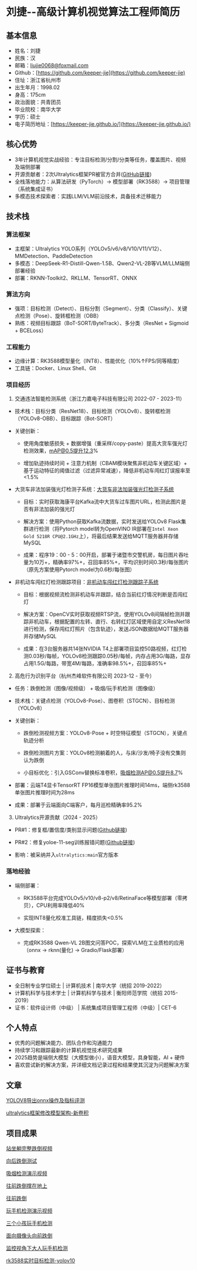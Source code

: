 # 刘捷--高级计算机视觉算法工程师简历

## 基本信息
- 姓名：刘捷
- 民族：汉
- 邮箱：liujie0068@foxmail.com
- Github：[https://github.com/keeper-jie](https://github.com/keeper-jie)
- 住址：浙江省杭州市
- 出生年月：1998.02
- 身高：175cm
- 政治面貌：共青团员
- 毕业院校：南华大学
- 学历：硕士
- 电子简历地址：[https://keeper-jie.github.io/](https://keeper-jie.github.io/)

## 核心优势
- 3年计算机视觉实战经验：专注目标检测/分割/分类等任务，覆盖图片、视频及端侧部署
- 开源贡献者：2次Ultralytics框架PR被官方合并([GitHub链接](https://github.com/ultralytics/ultralytics/issues?q=state%3Aclosed%20is%3Apr%20author%3Akeeper-jie))
- 全栈落地能力：从算法研发（PyTorch）→ 模型部署（RK3588）→ 项目管理（系统集成证书）
- 多模态技术探索者：实践LLM/VLM前沿技术，具备技术迁移能力

## 技术栈
### 算法框架
- 主框架：Ultralytics YOLO系列（YOLOv5/v6/v8/V10/V11/V12）、MMDetection、PaddleDetection
- 多模态：DeepSeek-R1-Distill-Qwen-1.5B、Qwen2-VL-2B等VLM/LLM端侧部署经验
- 部署：RKNN-Toolkit2、RKLLM、TensorRT、ONNX

### 算法方向
- 强项：目标检测（Detect）、目标分割（Segment）、分类（Classify）、关键点检测（Pose）、旋转框检测（OBB）
- 熟练：视频目标跟踪（BoT-SORT/ByteTrack）、多分类（ResNet + Sigmoid + BCELoss）

### 工程能力
- 边缘计算：RK3588模型量化（INT8）、性能优化（10%↑FPS/同等精度）
- 工具链：Docker、Linux Shell、Git

### 项目经历
1. 交通违法智能检测系统（浙江力嘉电子科技有限公司 2022-07 - 2023-11）

- 技术栈：目标分类（ResNet18）、目标检测（YOLOv8）、旋转框检测（YOLOv8-OBB）、目标跟踪（Bot-SORT）

- 关键创新：

    - 使用角度敏感损失 + 数据增强（重采样/copy-paste）提高大货车强光灯检测效果，mAP@0.5提升12.3%

    - 增加轨迹持续时间 + 注意力机制（CBAM模块聚焦非机动车关键区域）+ 基于运动特征的阈值过滤（过滤异常减速），降低非机动车闯红灯误报率至<1.5%

- 大货车非法加装强光灯检测子系统：[大货车非法加装强光灯检测子系统](./项目结果展示.pdf)

    - 目标：实时获取海康平台Kafka流中大货车过车图片URL，检测此图片是否有非法加装的强光灯

    - 解决方案：使用Python获取Kafka流数据，实时发送给YOLOv8 Flask集群进行检测（将Pytorch model转为OpenVINO IR部署在`Intel Xeon Gold 5218R CPU@2.1GHz`上），将最后结果发送给MQTT服务器并存储MySQL

    - 成果：程序19：00 - 5：00开启，部署于诸暨市交警机房，每日图片吞吐量为10万+，精确率97%+，召回率85%+，平均识别时间0.3秒/每张图片（原先方案使用Pytorch model为0.6秒/每张图）

- 非机动车闯红灯检测跟踪项目：[非机动车闯红灯检测跟踪子系统](./项目结果展示.pdf)

    - 目标：根据视频流检测非机动车并跟踪，结合当前红灯情况判断是否闯红灯

    - 解决方案：OpenCV实时获取视频RTSP流，使用YOLOv8间隔帧检测并跟踪非机动车，根据配置的左转、直行、右转红灯区域使用自定义ResNet18进行检测，保存闯红灯照片（包含轨迹），发送JSON数据给MQTT服务器并存储MySQL

    - 成果：在3台服务器共14张NVIDIA T4上部署项目监控50路视频，红灯检测0.03秒/每帧，YOLOv8检测跟踪0.05秒/每帧，内存占用3G/每路，显存占用1.5G/每路，带宽4M/每路，准确率98.5%+，召回率85%+

2. 高危行为识别平台（杭州杰峰软件有限公司 2023-12 - 至今）
   
- 任务：跌倒检测（图像/视频级） + 吸烟/玩手机检测（图像级）
  
- 技术栈：关键点检测（YOLOv8-Pose）、图卷积（STGCN）、目标检测（YOLOv8）

- 关键创新：
  
    - 跌倒检测视频方案：YOLOv8-Pose + 时空特征模型（STGCN），关键点轨迹分析

    - 跌倒检测图片方案：YOLOv8检测躺着的人，与床/沙发/椅子没有交集则认为跌倒

    - 小目标优化：引入GSConv替换标准卷积，吸烟检测AP@0.5提升8.7%

- 部署：云端T4显卡TensorRT FP16模型单张图片推理时间14ms，端侧rk3588单张图片推理时间为28ms

- 成果：部署于云端面向C端客户，每月巡检精确率95.2%

3. Ultralytics开源贡献（2024 - 2025）
   
- PR#1：修复框/置信度/类别显示问题([Github链接](https://github.com/ultralytics/ultralytics/pull/17384))

- PR#2：修复yoloe-11-seg训练报错问题([Github链接](https://github.com/ultralytics/ultralytics/pull/21004))

- 影响：被采纳并入`ultralytics:main`官方版本

### 落地经验
- 端侧部署：
  
    - RK3588平台完成YOLOv5/v10/v8-p2/v8/RetinaFace等模型部署（零拷贝），CPU利用率降低40%
  
    - 实现INT8量化校准工具链，精度损失<0.5%

- 大模型探索：
  
    - 完成RK3588 Qwen-VL 2B图文问答POC，探索VLM在工业质检的应用（onnx -> rknn(量化) -> Gradio/Flask部署）

## 证书与教育
- 全日制专业学位硕士 | 计算机技术 | 南华大学（统招 2019-2022）
- 计算机科学与技术学士 | 计算机科学与技术 | 衡阳师范学院（统招 2015-2019）
- 证书：软件设计师（中级） | 系统集成项目管理工程师（中级）| CET-6

## 个人特点
- 优秀的问题解决能力、团队合作和沟通能力
- 持续学习和跟踪最新的计算机视觉技术研究成果
- 2025趋势是端侧大模型（大模型做小），语音大模型，具身智能，AI + 硬件
- 喜欢尝试新的解决方案，并详细文档记录过程和结果使其沉淀为问题解决方案

## 文章
[YOLOV8导出onnx操作及指标评测](./yolov8_onnx_benchmark.md)  

[ultralytics框架修改模型架构-新卷积](./ultralytics_add_conv.md) 

## 项目成果
[站坐躺完整跌倒视频](./站坐躺完整跌倒视频.gif)

[向后跌倒测试](./向后跌倒测试.gif)

[吸烟检测演示视频](./吸烟检测演示视频.gif)

[往前跌倒撑在地上](./往前跌倒撑在地上.gif)

[往前跌倒](./往前跌倒.gif)

[玩手机检测演示视频](./玩手机检测演示视频.gif)

[三个小孩玩手机检测](./三个小孩玩手机检测.gif)

[面向摄像头向前跌倒](./面向摄像头向前跌倒.gif)

[监控视角下大人玩手机检测](./监控视角下大人玩手机检测.gif)

[rk3588实时目标检测-yolov10](./rk3588_yolov10_实时监测.mp4)
